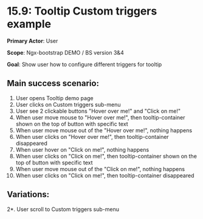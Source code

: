 15.9: Tooltip Custom triggers example
=====================================
**Primary Actor**: User

**Scope**: Ngx-bootstrap DEMO / BS version 3&4

**Goal**: Show user how to configure different triggers for tooltip

Main success scenario:
----------------------
1. User opens Tooltip demo page
2. User clicks on Custom triggers sub-menu
3. User see 2 clickable buttons "Hover over me!" and "Click on me!"
4. When user move mouse to "Hover over me!", then tooltip-container shown on the top of button with specific text
5. When user move mouse out of the "Hover over me!", nothing happens
6. When user clicks on "Hover over me!", then tooltip-container disappeared
7. When user hover on "Click on me!", nothing happens
8. When user clicks on "Click on me!", then tooltip-container shown on the top of button with specific text
9. When user move mouse out of the "Click on me!", nothing happens
10. When user clicks on "Click on me!", then tooltip-container disappeared


Variations:
-----------
2*. User scroll to Custom triggers sub-menu
